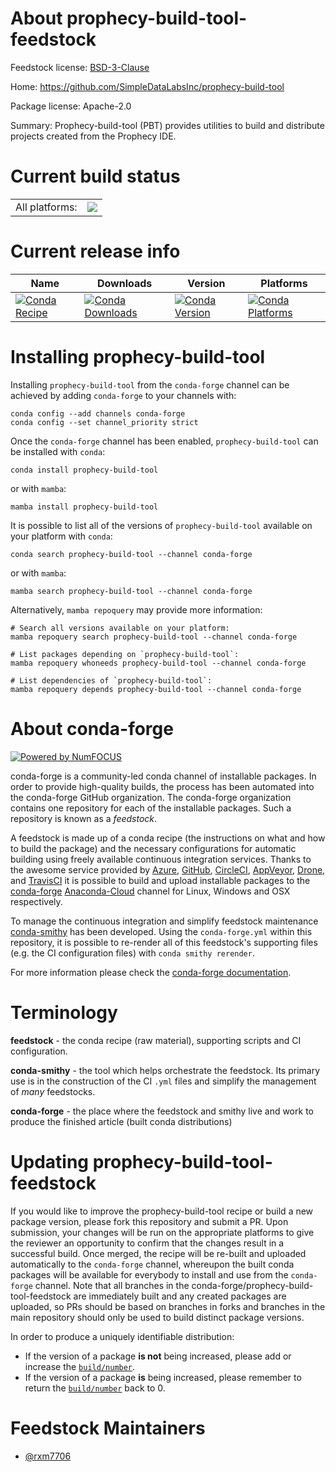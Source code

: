About prophecy-build-tool-feedstock
===================================

Feedstock license: [BSD-3-Clause](https://github.com/conda-forge/prophecy-build-tool-feedstock/blob/main/LICENSE.txt)

Home: https://github.com/SimpleDataLabsInc/prophecy-build-tool

Package license: Apache-2.0

Summary: Prophecy-build-tool (PBT) provides utilities to build and distribute projects created from the Prophecy IDE.

Current build status
====================


<table><tr><td>All platforms:</td>
    <td>
      <a href="https://dev.azure.com/conda-forge/feedstock-builds/_build/latest?definitionId=20036&branchName=main">
        <img src="https://dev.azure.com/conda-forge/feedstock-builds/_apis/build/status/prophecy-build-tool-feedstock?branchName=main">
      </a>
    </td>
  </tr>
</table>

Current release info
====================

| Name | Downloads | Version | Platforms |
| --- | --- | --- | --- |
| [![Conda Recipe](https://img.shields.io/badge/recipe-prophecy--build--tool-green.svg)](https://anaconda.org/conda-forge/prophecy-build-tool) | [![Conda Downloads](https://img.shields.io/conda/dn/conda-forge/prophecy-build-tool.svg)](https://anaconda.org/conda-forge/prophecy-build-tool) | [![Conda Version](https://img.shields.io/conda/vn/conda-forge/prophecy-build-tool.svg)](https://anaconda.org/conda-forge/prophecy-build-tool) | [![Conda Platforms](https://img.shields.io/conda/pn/conda-forge/prophecy-build-tool.svg)](https://anaconda.org/conda-forge/prophecy-build-tool) |

Installing prophecy-build-tool
==============================

Installing `prophecy-build-tool` from the `conda-forge` channel can be achieved by adding `conda-forge` to your channels with:

```
conda config --add channels conda-forge
conda config --set channel_priority strict
```

Once the `conda-forge` channel has been enabled, `prophecy-build-tool` can be installed with `conda`:

```
conda install prophecy-build-tool
```

or with `mamba`:

```
mamba install prophecy-build-tool
```

It is possible to list all of the versions of `prophecy-build-tool` available on your platform with `conda`:

```
conda search prophecy-build-tool --channel conda-forge
```

or with `mamba`:

```
mamba search prophecy-build-tool --channel conda-forge
```

Alternatively, `mamba repoquery` may provide more information:

```
# Search all versions available on your platform:
mamba repoquery search prophecy-build-tool --channel conda-forge

# List packages depending on `prophecy-build-tool`:
mamba repoquery whoneeds prophecy-build-tool --channel conda-forge

# List dependencies of `prophecy-build-tool`:
mamba repoquery depends prophecy-build-tool --channel conda-forge
```


About conda-forge
=================

[![Powered by
NumFOCUS](https://img.shields.io/badge/powered%20by-NumFOCUS-orange.svg?style=flat&colorA=E1523D&colorB=007D8A)](https://numfocus.org)

conda-forge is a community-led conda channel of installable packages.
In order to provide high-quality builds, the process has been automated into the
conda-forge GitHub organization. The conda-forge organization contains one repository
for each of the installable packages. Such a repository is known as a *feedstock*.

A feedstock is made up of a conda recipe (the instructions on what and how to build
the package) and the necessary configurations for automatic building using freely
available continuous integration services. Thanks to the awesome service provided by
[Azure](https://azure.microsoft.com/en-us/services/devops/), [GitHub](https://github.com/),
[CircleCI](https://circleci.com/), [AppVeyor](https://www.appveyor.com/),
[Drone](https://cloud.drone.io/welcome), and [TravisCI](https://travis-ci.com/)
it is possible to build and upload installable packages to the
[conda-forge](https://anaconda.org/conda-forge) [Anaconda-Cloud](https://anaconda.org/)
channel for Linux, Windows and OSX respectively.

To manage the continuous integration and simplify feedstock maintenance
[conda-smithy](https://github.com/conda-forge/conda-smithy) has been developed.
Using the ``conda-forge.yml`` within this repository, it is possible to re-render all of
this feedstock's supporting files (e.g. the CI configuration files) with ``conda smithy rerender``.

For more information please check the [conda-forge documentation](https://conda-forge.org/docs/).

Terminology
===========

**feedstock** - the conda recipe (raw material), supporting scripts and CI configuration.

**conda-smithy** - the tool which helps orchestrate the feedstock.
                   Its primary use is in the construction of the CI ``.yml`` files
                   and simplify the management of *many* feedstocks.

**conda-forge** - the place where the feedstock and smithy live and work to
                  produce the finished article (built conda distributions)


Updating prophecy-build-tool-feedstock
======================================

If you would like to improve the prophecy-build-tool recipe or build a new
package version, please fork this repository and submit a PR. Upon submission,
your changes will be run on the appropriate platforms to give the reviewer an
opportunity to confirm that the changes result in a successful build. Once
merged, the recipe will be re-built and uploaded automatically to the
`conda-forge` channel, whereupon the built conda packages will be available for
everybody to install and use from the `conda-forge` channel.
Note that all branches in the conda-forge/prophecy-build-tool-feedstock are
immediately built and any created packages are uploaded, so PRs should be based
on branches in forks and branches in the main repository should only be used to
build distinct package versions.

In order to produce a uniquely identifiable distribution:
 * If the version of a package **is not** being increased, please add or increase
   the [``build/number``](https://docs.conda.io/projects/conda-build/en/latest/resources/define-metadata.html#build-number-and-string).
 * If the version of a package **is** being increased, please remember to return
   the [``build/number``](https://docs.conda.io/projects/conda-build/en/latest/resources/define-metadata.html#build-number-and-string)
   back to 0.

Feedstock Maintainers
=====================

* [@rxm7706](https://github.com/rxm7706/)


